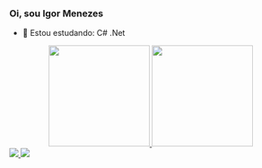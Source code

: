 ### Oi, sou Igor Menezes



- 🌱 Estou estudando: C# .Net


<div align = "center">
  <a href="https://github.com/igorhenr1">
  <img height = "180em" src = "https://github-readme-stats.vercel.app/api?username=igorhenr1&show_icons=true&theme=tokyonight&include_all_commits=true&count_private=true" />
  <img height = "180em" src = "https://github-readme-stats.vercel.app/api/top-langs/?username=igorhenr1&layout=compact&langs_count=7&theme=tokyonight" />
</div>
  <div> 
  <a href="https://www.instagram.com/igor.henr1" target="_blank"> <img src = "https://img.shields.io/badge/-Instagram-%23E4405F?style=for-the- emblema & logo = instagram & logoColor = white "target =" _ blank "> </a>
<a href="https://www.linkedin.com/in/igor-henrique-003256163" target="_blank"> <img src ="https://img.shields.io/badge/LinkedIn-0077B5?style=for-the-badge&logo=linkedin&logoColor=white" "target =" _ blank "> </a>
 
 
</div>
